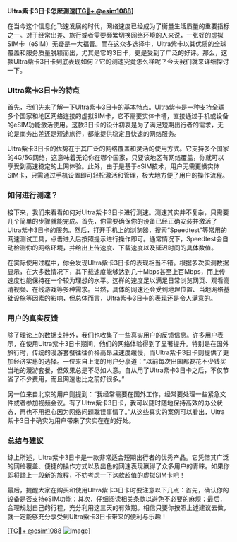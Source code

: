 **Ultra紫卡3日卡怎麽測速[[TG💪+ @esim1088](https://t.me/s/esim1088)]**

在当今这个信息化飞速发展的时代，网络速度已经成为了衡量生活质量的重要指标之一。对于经常出差、旅行或者需要频繁切换网络环境的人来说，一张好的虚拟SIM卡（eSIM）无疑是一大福音。而在这众多选择中，Ultra紫卡以其优质的全球覆盖和服务质量脱颖而出，尤其是它的3日卡，更是受到了广泛的好评。那么，这款Ultra紫卡3日卡到底表现如何？它的测速究竟怎么样呢？今天我们就来详细探讨一下。

### Ultra紫卡3日卡的特点

首先，我们先来了解一下Ultra紫卡3日卡的基本特点。Ultra紫卡是一种支持全球多个国家和地区网络连接的虚拟SIM卡，它不需要实体卡槽，直接通过手机或设备的eSIM功能激活使用。这款3日卡的设计初衷是为了满足短期出行者的需求，无论是商务出差还是短途旅行，都能提供稳定且快速的网络服务。

Ultra紫卡3日卡的优势在于其广泛的网络覆盖和灵活的使用方式。它支持多个国家的4G/5G网络，这意味着无论你在哪个国家，只要该地区有网络覆盖，你就可以享受到高速稳定的上网体验。此外，由于是基于eSIM技术，用户无需更换实体SIM卡，只需通过手机设置即可轻松激活和管理，极大地方便了用户的操作流程。

### 如何进行测速？

接下来，我们来看看如何对Ultra紫卡3日卡进行测速。测速其实并不复杂，只需要几个简单的步骤就能完成。首先，你需要确保你的设备已经正确安装并激活了Ultra紫卡3日卡的服务。然后，打开手机上的浏览器，搜索“Speedtest”等常用的网速测试工具，点击进入后按照提示进行操作即可。通常情况下，Speedtest会自动检测你的网络环境，并给出上传速度、下载速度以及延迟时间的具体数值。

在实际使用过程中，你会发现Ultra紫卡3日卡的表现相当不错。根据多次实测数据显示，在大多数情况下，其下载速度能够达到几十Mbps甚至上百Mbps，而上传速度也能保持在一个较为理想的水平。这样的速度足以满足日常浏览网页、观看高清视频、在线游戏等多种需求。当然，具体的网速还会受到地理位置、当地网络基础设施等因素的影响，但总体而言，Ultra紫卡3日卡的表现还是令人满意的。

### 用户的真实反馈

除了理论上的数据支持外，我们也收集了一些真实用户的反馈信息。许多用户表示，在使用Ultra紫卡3日卡期间，他们的网络体验得到了显著提升。特别是在国外旅行时，传统的漫游套餐往往价格高昂且速度缓慢，而Ultra紫卡3日卡则提供了更加经济实惠的选择。一位来自上海的用户分享道：“以前每次出国都要花不少钱买当地的漫游套餐，但效果总是不尽如人意。自从用了Ultra紫卡3日卡之后，不仅节省了不少费用，而且网速也比之前好很多。”

另一位来自北京的用户则提到：“我经常需要在国外工作，经常要处理一些紧急文件或者参加视频会议。有了Ultra紫卡3日卡，我可以随时随地保持高效的办公状态，再也不用担心因为网络问题耽误事情了。”从这些真实的案例可以看出，Ultra紫卡3日卡确实为用户带来了实实在在的好处。

### 总结与建议

综上所述，Ultra紫卡3日卡是一款非常适合短期出行者的优秀产品。它凭借其广泛的网络覆盖、便捷的操作方式以及出色的网速表现赢得了众多用户的青睐。如果你即将踏上一段新的旅程，不妨考虑一下这款超值的虚拟SIM卡吧！

最后，提醒大家在购买和使用Ultra紫卡3日卡时要注意以下几点：首先，确认你的设备是否支持eSIM功能；其次，仔细阅读相关条款以避免不必要的麻烦；最后，合理规划自己的行程，充分利用这三天的有效期。相信只要你按照上述建议去做，就一定能够充分享受到Ultra紫卡3日卡带来的便利与乐趣！

[[TG💪+ @esim1088](https://t.me/s/esim1088) ![Image](https://i.postimg.cc/4NQfJmqS/Snipaste-2025-05-13-00-14-12.png)]